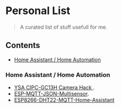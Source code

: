 # Personal List 

> A curated list of stuff usefull for me.

## Contents
- [Home Assistant / Home Automation](#Home-Assistant-/-Home-Automation)

### Home Assistant / Home Automation

* [YSA CIPC-GC13H Camera Hack ](https://github.com/ant-thomas/zsgx1hacks).
* [ESP-MQTT-JSON-Multisensor](https://github.com/bruhautomation/ESP-MQTT-JSON-Multisensor).
* [ESP8266-DHT22-MQTT-Home-Assistant](https://github.com/projetsdiy/esp8266-dht22-mqtt-home-assistant)
